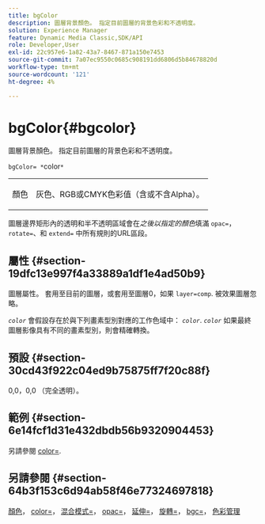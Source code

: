 ```yaml
---
title: bgColor
description: 圖層背景顏色。 指定目前圖層的背景色彩和不透明度。
solution: Experience Manager
feature: Dynamic Media Classic,SDK/API
role: Developer,User
exl-id: 22c957e6-1a82-43a7-8467-871a150e7453
source-git-commit: 7a07ec9550c0685c908191dd6806d5b84678820d
workflow-type: tm+mt
source-wordcount: '121'
ht-degree: 4%

---
```


# bgColor{#bgcolor}

圖層背景顏色。 指定目前圖層的背景色彩和不透明度。

`bgColor= *`color`*`

<table id="simpletable_2D23B1B282CD4216AB5BE7E7430D1B3F"> 
 <tr class="strow"> 
  <td class="stentry"> <p><span class="codeph"> <span class="varname"> 顏色</span></span> </p> </td> 
  <td class="stentry"> <p>灰色、RGB或CMYK色彩值（含或不含Alpha）。 </p></td> 
 </tr> 
</table>

圖層邊界矩形內的透明和半不透明區域會在*之後以指定的顏色*填滿 `opac=`， `rotate=`、和 `extend=` 中所有規則的URL區段。

## 屬性 {#section-19dfc13e997f4a33889a1df1e4ad50b9}

圖層屬性。 套用至目前的圖層，或套用至圖層0，如果 `layer=comp`. 被效果圖層忽略。

*`color`* 會假設存在於與下列畫素型別對應的工作色域中： *`color`*. *`color`* 如果最終圖層影像具有不同的畫素型別，則會精確轉換。

## 預設 {#section-30cd43f922c04ed9b75875ff7f20c88f}

0,0，0,0 （完全透明）。

## 範例 {#section-6e14fcf1d31e432dbdb56b9320904453}

另請參閱 [color=](../../../../../is-api/http-ref/image-serving-api-ref/c-http-protocol-reference/c-command-reference/r-color-commandref.md#reference-b044954ec6184253b8831579466b4423).

## 另請參閱 {#section-64b3f153c6d94ab58f46e77324697818}

[顏色](../../../../../is-api/http-ref/image-serving-api-ref/c-http-protocol-reference/c-data-types/r-is-http-color.md#reference-0fdb264a3aed4bd78451bb55311f6e93)， [color=](../../../../../is-api/http-ref/image-serving-api-ref/c-http-protocol-reference/c-command-reference/r-color-commandref.md#reference-b044954ec6184253b8831579466b4423)， [混合模式=](../../../../../is-api/http-ref/image-serving-api-ref/c-http-protocol-reference/c-command-reference/r-blendmode.md#reference-8be10dde1d584429966cb61ac8e7d172)， [opac=](../../../../../is-api/http-ref/image-serving-api-ref/c-http-protocol-reference/c-command-reference/r-opac.md#reference-d2269b51aca34599a08d0a46ee5c27e5)， [延伸=](../../../../../is-api/http-ref/image-serving-api-ref/c-http-protocol-reference/c-command-reference/r-extend.md#reference-7e9156beb285459d830e2d56782a74ac)， [旋轉=](../../../../../is-api/http-ref/image-serving-api-ref/c-http-protocol-reference/c-command-reference/r-rotate.md#reference-12abb086635546ec9ec2e1a793dc1096)， [bgc=](../../../../../is-api/http-ref/image-serving-api-ref/c-http-protocol-reference/c-command-reference/r-bgc.md#reference-53376175f617446fbe5c69120f834b88)， [色彩管理](../../../../../is-api/http-ref/image-serving-api-ref/c-http-protocol-reference/c-syntax-and-features/r-color-management.md#reference-c7e4a72d589145189f7e4bcb6b4544d7)
